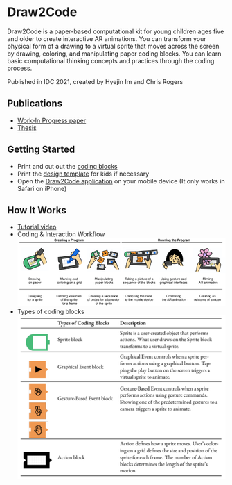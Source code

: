 # Draw2Code

Draw2Code is a paper-based computational kit for young children ages five and older to create interactive AR animations. You can transform your physical form of a drawing to a virtual sprite that moves across the screen by drawing, coloring, and manipulating paper coding blocks. You can learn basic computational thinking concepts and practices through the coding process. 

Published in IDC 2021, created by Hyejin Im and Chris Rogers

## Publications
* [Work-In Progress paper](https://dl.acm.org/doi/10.1145/3459990.3465189)
* [Thesis](https://drive.google.com/file/d/19VSQYhYBQMyJ6bVujrVg8ovS3AOEefCk/view?usp=sharing)

## Getting Started
* Print and cut out the [coding blocks](https://docs.google.com/presentation/d/1ElkHP1LewVR8UKVX3hVORmDlwr0yeSNmIrRBa_yJFLg/edit?usp=sharing)
* Print the [design template](https://docs.google.com/presentation/d/1eE4FdLuwtxr7QLaxosLTFihs6-ecEckHZo9FNS3ia4o/edit?usp=sharing) for kids if necessary
* Open the [Draw2Code application](http://hyejinim.github.io/draw2code) on your mobile device (It only works in Safari on iPhone)

## How It Works
* [Tutorial video](https://youtu.be/t7gDyvwuobI)
* Coding & Interaction Workflow
![](/assets/images/workflow.png)
* Types of coding blocks
![](/assets/images/codingblock-types.png)
<!--   - Don't you have a printer? You can try it with virtual coding blocks on the [Miro Board](https://miro.com/app/board/o9J_ko0adOg=/) -->
